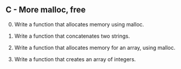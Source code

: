 ## C - More malloc, free

0. Write a function that allocates memory using malloc.

1. Write a function that concatenates two strings.

2. Write a function that allocates memory for an array, using malloc.

3. Write a function that creates an array of integers.
